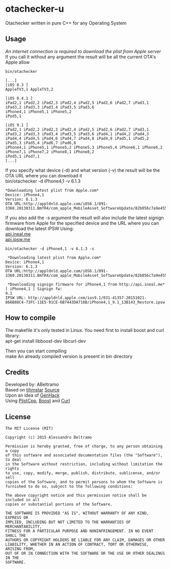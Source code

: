 otachecker-u
==========

Otachecker written in pure C++ for any Operating System

Usage
-------

*An internet connection is required to download the plist from Apple server*  
If you call it without any argument the result will be all the current OTA's Apple allow

	bin/otachecker

	[...]
	[iOS 8.3 ]
	AppleTV3,1 AppleTV3,2 

	[iOS 8.4.1 ]
	iPad2,1 iPad2,2 iPad2,3 iPad2,4 iPad2,5 iPad2,6 iPad2,7 iPad3,1 iPad3,2 iPad3,3 iPad3,4 iPad3,5 iPad3,6 
	iPhone4,1 iPhone5,1 iPhone5,2 
	iPod5,1 

	[iOS 9.1 ]
	iPad2,1 iPad2,2 iPad2,3 iPad2,4 iPad2,5 iPad2,6 iPad2,7 iPad3,1 iPad3,2 iPad3,3 iPad3,4 iPad3,5 iPad3,6 iPad4,1 iPad4,2 iPad4,3 iPad4,4 iPad4,5 iPad4,6 iPad4,7 iPad4,8 iPad4,9 iPad5,1 iPad5,2 iPad5,3 iPad5,4 iPad6,7 iPad6,8 
	iPhone4,1 iPhone5,1 iPhone5,2 iPhone5,3 iPhone5,4 iPhone6,1 iPhone6,2 iPhone7,1 iPhone7,2 iPhone8,1 iPhone8,2 
	iPod5,1 iPod7,1 
	[...]
	
If you specify what device (-d) and what version (-v) the result will be the OTA URL where you can download it  
	bin/otachecker -d iPhone4,1 -v 6.1.3
	
	*Downloading latest plist from Apple.com*
	Device: iPhone4,1
	Version: 6.1.3
	OTA URL:http://appldnld.apple.com/iOS6.1/091-3360.20130311.BmfR4/com_apple_MobileAsset_SoftwareUpdate/82b056c7a9e455ad4f00d1b5169e5b56ab8c2cc7.zip

If you also add the -s argument the result will also include the latest signign firmware from Apple for the specified device and the URL where you can download the latest IPSW
Using:  
[api.ineal.me](http://api.ineal.me/)  
[api.ipsw.me](http://api.ipsw.me/)

	bin/otachecker -d iPhone4,1 -v 6.1.3 -s

	 *Downloading latest plist from Apple.com*
	Device: iPhone4,1
	Version: 6.1.3
	OTA URL:http://appldnld.apple.com/iOS6.1/091-3360.20130311.BmfR4/com_apple_MobileAsset_SoftwareUpdate/82b056c7a9e455ad4f00d1b5169e5b56ab8c2cc7.zip

	 *Downloading signign firmware for iPhone4,1 from http://api.ineal.me*
	[ iPhone4,1 ] Signign fw: 
	9.1
	IPSW URL: http://appldnld.apple.com/ios9.1/031-41357-20151021-866B88C4-73FC-11E5-91CE-6B7443DA716B/iPhone4,1_9.1_13B143_Restore.ipsw


How to compile
-------
The makefile it's only tested in Linux.
You need first to install boost and curl library:  
	apt-get install libboost-dev libcurl-dev

Then you can start compiling  
	make
An already compiled version is present in bin directory

Credits
-------
Developed by: ABeltramo  
Based on [tihmstar](https://github.com/tihmstar) [Source](https://github.com/tihmstar/otachecker)  
Upon an idea of [GenHack](https://github.com/genhack)  
Using [PlistCpp](https://github.com/animetrics/PlistCpp), [Boost](http://www.boost.org/) and [Curl](http://curl.haxx.se/)

License
-------
	The MIT License (MIT)

	Copyright (c) 2015 Alessandro Beltramo

	Permission is hereby granted, free of charge, to any person obtaining a copy
	of this software and associated documentation files (the "Software"), to deal
	in the Software without restriction, including without limitation the rights
	to use, copy, modify, merge, publish, distribute, sublicense, and/or sell
	copies of the Software, and to permit persons to whom the Software is
	furnished to do so, subject to the following conditions:

	The above copyright notice and this permission notice shall be included in all
	copies or substantial portions of the Software.

	THE SOFTWARE IS PROVIDED "AS IS", WITHOUT WARRANTY OF ANY KIND, EXPRESS OR
	IMPLIED, INCLUDING BUT NOT LIMITED TO THE WARRANTIES OF MERCHANTABILITY,
	FITNESS FOR A PARTICULAR PURPOSE AND NONINFRINGEMENT. IN NO EVENT SHALL THE
	AUTHORS OR COPYRIGHT HOLDERS BE LIABLE FOR ANY CLAIM, DAMAGES OR OTHER
	LIABILITY, WHETHER IN AN ACTION OF CONTRACT, TORT OR OTHERWISE, ARISING FROM,
	OUT OF OR IN CONNECTION WITH THE SOFTWARE OR THE USE OR OTHER DEALINGS IN THE
	SOFTWARE.

